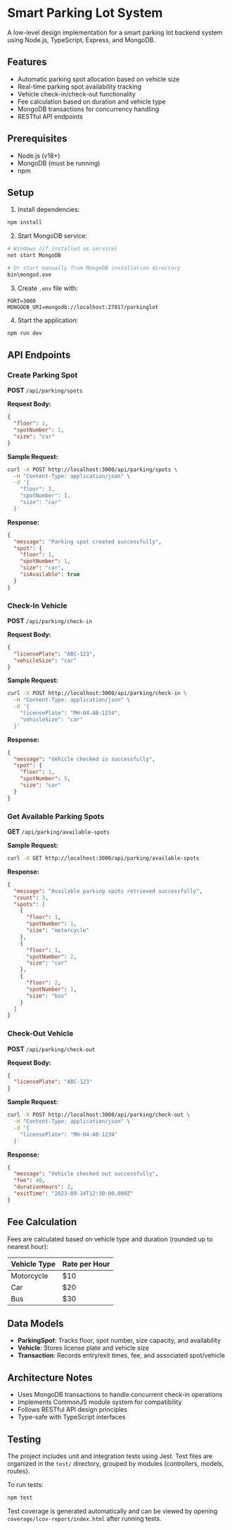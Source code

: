 # Smart Parking Lot System

A low-level design implementation for a smart parking lot backend system using Node.js, TypeScript, Express, and MongoDB.

## Features
- Automatic parking spot allocation based on vehicle size
- Real-time parking spot availability tracking
- Vehicle check-in/check-out functionality
- Fee calculation based on duration and vehicle type
- MongoDB transactions for concurrency handling
- RESTful API endpoints

## Prerequisites
- Node.js (v18+)
- MongoDB (must be running)
- npm

## Setup
1. Install dependencies:
```bash
npm install
```

2. Start MongoDB service:
```bash
# Windows (if installed as service)
net start MongoDB

# Or start manually from MongoDB installation directory
bin\mongod.exe
```

3. Create `.env` file with:
```
PORT=3000
MONGODB_URI=mongodb://localhost:27017/parkinglot
```

4. Start the application:
```bash
npm run dev
```

## API Endpoints

### Create Parking Spot
**POST** `/api/parking/spots`

**Request Body:**
```json
{
  "floor": 1,
  "spotNumber": 1,
  "size": "car"
}
```

**Sample Request:**
```bash
curl -X POST http://localhost:3000/api/parking/spots \
  -H "Content-Type: application/json" \
  -d '{
    "floor": 1,
    "spotNumber": 1,
    "size": "car"
  }'
```

**Response:**
```json
{
  "message": "Parking spot created successfully",
  "spot": {
    "floor": 1,
    "spotNumber": 1,
    "size": "car",
    "isAvailable": true
  }
}
```

### Check-In Vehicle
**POST** `/api/parking/check-in`

**Request Body:**
```json
{
  "licensePlate": "ABC-123",
  "vehicleSize": "car"
}
```

**Sample Request:**
```bash
curl -X POST http://localhost:3000/api/parking/check-in \
  -H "Content-Type: application/json" \
  -d '{
    "licensePlate": "MH-04-AB-1234",
    "vehicleSize": "car"
  }'
```

**Response:**
```json
{
  "message": "Vehicle checked in successfully",
  "spot": {
    "floor": 1,
    "spotNumber": 5,
    "size": "car"
  }
}
```

### Get Available Parking Spots
**GET** `/api/parking/available-spots`

**Sample Request:**
```bash
curl -X GET http://localhost:3000/api/parking/available-spots
```

**Response:**
```json
{
  "message": "Available parking spots retrieved successfully",
  "count": 3,
  "spots": [
    {
      "floor": 1,
      "spotNumber": 1,
      "size": "motorcycle"
    },
    {
      "floor": 1,
      "spotNumber": 2,
      "size": "car"
    },
    {
      "floor": 2,
      "spotNumber": 1,
      "size": "bus"
    }
  ]
}
```

### Check-Out Vehicle
**POST** `/api/parking/check-out`

**Request Body:**
```json
{
  "licensePlate": "ABC-123"
}
```

**Sample Request:**
```bash
curl -X POST http://localhost:3000/api/parking/check-out \
  -H "Content-Type: application/json" \
  -d '{
    "licensePlate": "MH-04-AB-1234"
  }'
```

**Response:**
```json
{
  "message": "Vehicle checked out successfully",
  "fee": 40,
  "durationHours": 2,
  "exitTime": "2023-09-14T12:30:00.000Z"
}
```

## Fee Calculation
Fees are calculated based on vehicle type and duration (rounded up to nearest hour):

| Vehicle Type | Rate per Hour |
|--------------|---------------|
| Motorcycle   | $10           |
| Car          | $20           |
| Bus          | $30           |

## Data Models
- **ParkingSpot**: Tracks floor, spot number, size capacity, and availability
- **Vehicle**: Stores license plate and vehicle size
- **Transaction**: Records entry/exit times, fee, and associated spot/vehicle

## Architecture Notes
- Uses MongoDB transactions to handle concurrent check-in operations
- Implements CommonJS module system for compatibility
- Follows RESTful API design principles
- Type-safe with TypeScript interfaces

## Testing
The project includes unit and integration tests using Jest. Test files are organized in the `test/` directory, grouped by modules (controllers, models, routes).

To run tests:
```bash
npm test
```

Test coverage is generated automatically and can be viewed by opening `coverage/lcov-report/index.html` after running tests.
